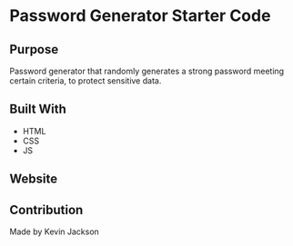# Password Generator Starter Code

## Purpose
Password generator that randomly generates a strong password meeting certain criteria, to protect sensitive data.

## Built With 
* HTML
* CSS
* JS

## Website 


## Contribution
Made by Kevin Jackson